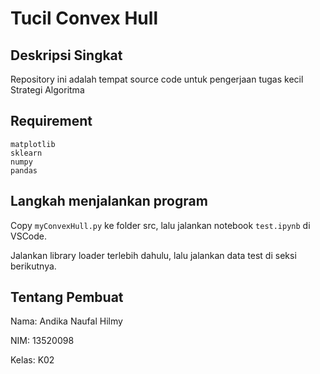 # Tucil Convex Hull

## Deskripsi Singkat
Repository ini adalah tempat source code untuk pengerjaan tugas kecil Strategi Algoritma

## Requirement
```
matplotlib
sklearn
numpy
pandas
```

## Langkah menjalankan program

Copy `myConvexHull.py` ke folder src, lalu jalankan notebook  `test.ipynb` di VSCode.

Jalankan library loader terlebih dahulu, lalu jalankan data test di seksi berikutnya.

## Tentang Pembuat

Nama: Andika Naufal Hilmy

NIM: 13520098

Kelas: K02
